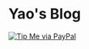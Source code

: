 # Yao's Blog

[![Tip Me via PayPal](https://img.shields.io/badge/PayPal-tip%20me-1462ab.svg?logo=paypal)](https://www.paypal.me/paypalme/yao8866)
<!-- [![Tip Me via Bitcoin](https://img.shields.io/badge/Bitcoin-tip%20me-f7931a.svg?logo=bitcoin)]() -->
